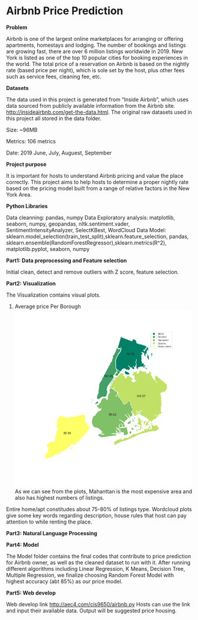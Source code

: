 # Airbnb Price Prediction 


**Problem**

Airbnb is one of the largest online marketplaces for arranging or offering apartments, homestays and lodging. The number of bookings and listings are growing fast, there are over 6 million listings worldwide in 2019. New York is listed as one of the top 10 popular cities for booking experiences in the world.
The total price of a reservation on Airbnb is based on the nightly rate (based price per night), which is sole set by the host, plus other fees such as service fees, cleaning fee, etc. 

**Datasets**

The data used in this project is generated from “Inside Airbnb”, which uses data sourced from publicly available information from the Airbnb site. http://insideairbnb.com/get-the-data.html. The original raw datasets used in this project all stored in the data folder.

Size: ~96MB

Metrics: 106 metrics

Date: 2019 June, July, Auguest, September


**Project purpose**

It is important for hosts to understand Airbnb pricing and value the place correctly. This project aims to help hosts to determine a proper nightly rate based on the pricing model built from a range of relative factors in the New York Area.

**Python Libraries**

Data cleanning: pandas, numpy
Data Exploratory analysis: matplotlib, seaborn, numpy, geopandas, nltk.sentiment.vader, SentimentIntensityAnalyzer, SelectKBest, WordCloud
Data Model: sklearn.model_selection(train_test_split),sklearn.feature_selection, pandas, sklearn.ensemble(RandomForestRegressor),sklearn.metrics(R^2), matplotlib.pyplot, seaborn, numpy


**Part1: Data preprocessing and Feature selection**

Initial clean, detect and remove outliers with Z score, feature selection. 

**Part2: Visualization**

The Visualization contains visual plots. 
1. Average price Per Borough
![Average price Per Borough](https://github.com/Charlotte-01/TDI-capstone-project/blob/main/Average%20price%20Per%20Borough.png)
As we can see from the plots, Mahanttan is the most expensive area and also has highest numbers of listings.

Entire home/apt constitudes about 75-80% of listings type.
Wordcloud plots give some key words regarding description, house rules that host can pay attention to while renting the place.


**Part3: Natural Language Processing**

**Part4: Model**

The Model folder contains the final codes that contribute to price prediction for Airbnb owner, as well as the cleaned dataset to run with it.
After running different algorithms including Linear Regression, K Means, Decision Tree, Multiple Regression, we finalize choosing Random Forest Model with highest accuracy (abt 85%) as our price model. 

**Part5: Web develop**

Web develop link http://aec4.com/cis9650/airbnb.py 
Hosts can use the link and input their available data. Output will be suggested price housing.


